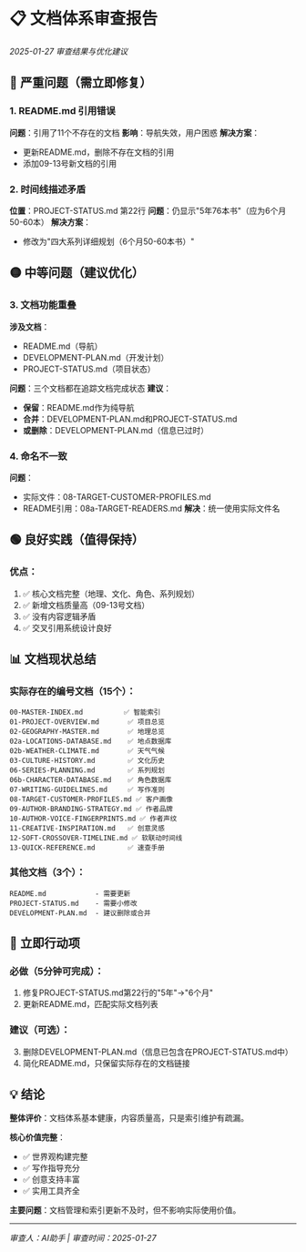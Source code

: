 # 📋 文档体系审查报告

*2025-01-27 审查结果与优化建议*

## 🔴 严重问题（需立即修复）

### 1. **README.md 引用错误**
**问题**：引用了11个不存在的文档
**影响**：导航失效，用户困惑
**解决方案**：
- 更新README.md，删除不存在文档的引用
- 添加09-13号新文档的引用

### 2. **时间线描述矛盾**
**位置**：PROJECT-STATUS.md 第22行
**问题**：仍显示"5年76本书"（应为6个月50-60本）
**解决方案**：
- 修改为"四大系列详细规划（6个月50-60本书）"

## 🟡 中等问题（建议优化）

### 3. **文档功能重叠**
**涉及文档**：
- README.md（导航）
- DEVELOPMENT-PLAN.md（开发计划）
- PROJECT-STATUS.md（项目状态）

**问题**：三个文档都在追踪文档完成状态
**建议**：
- **保留**：README.md作为纯导航
- **合并**：DEVELOPMENT-PLAN.md和PROJECT-STATUS.md
- **或删除**：DEVELOPMENT-PLAN.md（信息已过时）

### 4. **命名不一致**
**问题**：
- 实际文件：08-TARGET-CUSTOMER-PROFILES.md
- README引用：08a-TARGET-READERS.md
**解决**：统一使用实际文件名

## 🟢 良好实践（值得保持）

### **优点**：
1. ✅ 核心文档完整（地理、文化、角色、系列规划）
2. ✅ 新增文档质量高（09-13号文档）
3. ✅ 没有内容逻辑矛盾
4. ✅ 交叉引用系统设计良好

## 📊 文档现状总结

### **实际存在的编号文档**（15个）：
```
00-MASTER-INDEX.md          ✅ 智能索引
01-PROJECT-OVERVIEW.md       ✅ 项目总览
02-GEOGRAPHY-MASTER.md       ✅ 地理总览
02a-LOCATIONS-DATABASE.md    ✅ 地点数据库
02b-WEATHER-CLIMATE.md       ✅ 天气气候
03-CULTURE-HISTORY.md        ✅ 文化历史
06-SERIES-PLANNING.md        ✅ 系列规划
06b-CHARACTER-DATABASE.md    ✅ 角色数据库
07-WRITING-GUIDELINES.md     ✅ 写作准则
08-TARGET-CUSTOMER-PROFILES.md ✅ 客户画像
09-AUTHOR-BRANDING-STRATEGY.md ✅ 作者品牌
10-AUTHOR-VOICE-FINGERPRINTS.md ✅ 作者声纹
11-CREATIVE-INSPIRATION.md   ✅ 创意灵感
12-SOFT-CROSSOVER-TIMELINE.md ✅ 软联动时间线
13-QUICK-REFERENCE.md        ✅ 速查手册
```

### **其他文档**（3个）：
```
README.md            - 需要更新
PROJECT-STATUS.md    - 需要小修改
DEVELOPMENT-PLAN.md  - 建议删除或合并
```

## 🔧 立即行动项

### **必做**（5分钟可完成）：
1. 修复PROJECT-STATUS.md第22行的"5年"→"6个月"
2. 更新README.md，匹配实际文档列表

### **建议**（可选）：
3. 删除DEVELOPMENT-PLAN.md（信息已包含在PROJECT-STATUS.md中）
4. 简化README.md，只保留实际存在的文档链接

## 💡 结论

**整体评价**：文档体系基本健康，内容质量高，只是索引维护有疏漏。

**核心价值完整**：
- ✅ 世界观构建完整
- ✅ 写作指导充分
- ✅ 创意支持丰富
- ✅ 实用工具齐全

**主要问题**：文档管理和索引更新不及时，但不影响实际使用价值。

---

*审查人：AI助手 | 审查时间：2025-01-27*